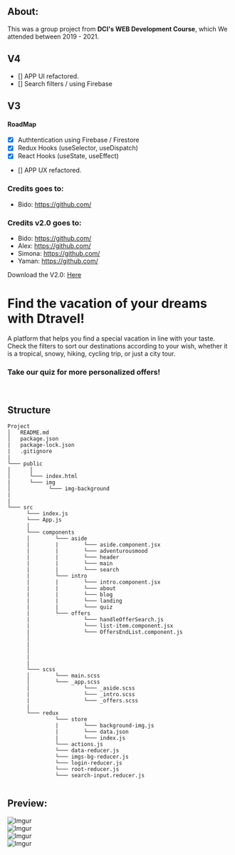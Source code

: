 ## About: 
This was a group project from **DCI's WEB Development Course**, which We attended between 2019 - 2021.

## V4
- [] APP UI refactored.
- [] Search filters / using Firebase

## V3
#### RoadMap
- [x] Authtentication using Firebase / Firestore
- [x] Redux Hooks (useSelector, useDispatch)
- [x] React Hooks (useState, useEffect)
- [] APP UX refactored.

### Credits goes to:
- Bido: https://github.com/


### Credits v2.0 goes to:
- Bido: https://github.com/
- Alex: https://github.com/
- Simona: https://github.com/
- Yaman: https://github.com/

Download the V2.0: [Here](https://github.com/bidodev/dtravel/releases/tag/v2.0)

# Find the vacation of your dreams with Dtravel!

 A platform that helps you find a special vacation in line with your taste.
 Check the filters to sort our destinations according to your wish, whether it is a tropical, snowy, hiking, cycling trip, or just a city tour.
### Take our quiz for more personalized offers!

<br>

## Structure

```
Project
│   README.md
│   package.json
|   package-lock.json
|   .gitignore
|
└─── public
│      │
│      └─── index.html
|      └─── img
│            └─── img-background
|
|
└─── src
      └─── index.js
      └─── App.js
      │
      └─── components
      │        └─── aside
      |        |        └─── aside.component.jsx
      |        |        └─── adventurousmood
      |        |        └─── header
      |        |        └─── main
      |        |        └─── search
      |        └─── intro
      |        |        └─── intro.component.jsx
      |        |        └─── about
      |        |        └─── blog
      |        |        └─── landing
      |        |        └─── quiz
      |        └─── offers
      |                 └─── handleOfferSearch.js
      |                 └─── list-item.component.jsx
      |                 └─── OffersEndList.component.js
      │       
      |            
      │       
      |              
      |                
      └─── scss
      │        └─── main.scss
      │        └─── _app.scss
      |                 └─── _aside.scss
      |                 └─── _intro.scss
      |                 └─── _offers.scss
      |
      └─── redux
               └─── store
               |        └─── background-img.js
               |        └─── data.json
               |        └─── index.js
               └─── actions.js
               └─── data-reducer.js
               └─── imgs-bg-reducer.js
               └─── login-reducer.js
               └─── root-reducer.js
               └─── search-input.reducer.js
               
``` 

## Preview:

![Imgur](https://imgur.com/1GMIqEl.jpg)
<br>
![Imgur](https://imgur.com/kidquWh.jpg)
<br>
![Imgur](https://imgur.com/ZGJS0mN.jpg)
<br>
![Imgur](https://imgur.com/S5mCULX.jpg)
<br>